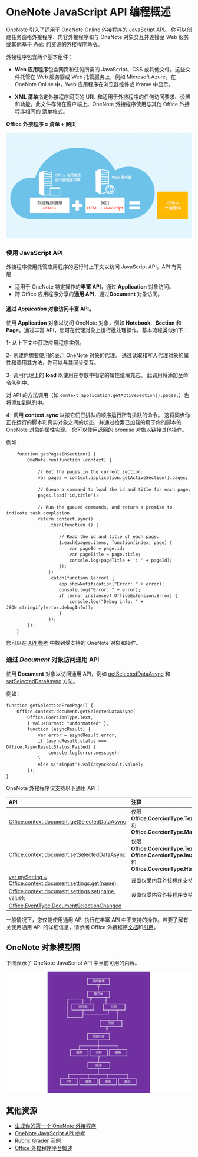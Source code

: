 # OneNote JavaScript API 编程概述

OneNote 引入了适用于 OneNote Online 外接程序的 JavaScript API。 你可以创建任务窗格外接程序、内容外接程序和与 OneNote 对象交互并连接至 Web 服务或其他基于 Web 的资源的外接程序命令。

外接程序包含两个基本组件：

- **Web 应用程序**包含网页和任何所需的 JavaScript、CSS 或其他文件。这些文件托管在 Web 服务器或 Web 托管服务上，例如 Microsoft Azure。在 OneNote Online 中，Web 应用程序在浏览器控件或 iframe 中显示。
    
- **XML 清单**指定外接程序网页的 URL 和适用于外接程序的任何访问要求、设置和功能。此文件存储在客户端上。OneNote 外接程序使用与其他 Office 外接程序相同的 [清单](https://dev.office.com/docs/add-ins/overview/add-in-manifests)格式。

**Office 外接程序 = 清单 + 网页**

![Office 外接程序包含清单和网页](../../images/onenote-add-in.png)

### 使用 JavaScript API

外接程序使用托管应用程序的运行时上下文以访问 JavaScript API。API 有两层： 

- 适用于 OneNote 特定操作的**丰富 API**，通过 **Application** 对象访问。
- 跨 Office 应用程序分享的**通用 API**，通过**Document** 对象访问。

#### 通过 *Application* 对象访问丰富 API。

使用 **Application** 对象以访问 OneNote 对象，例如 **Notebook**、**Section** 和 **Page**。通过丰富 API，您可在代理对象上运行批处理操作。基本流程类似如下： 

1- 从上下文中获取应用程序实例。

2- 创建你想要使用的表示 OneNote 对象的代理。 通过读取和写入代理对象的属性和调用其方法，你可以与其同步交互。 

3- 调用代理上的 **load** 以使用在参数中指定的属性值填充它。 此调用将添加至命令队列中。 

   对 API 的方法调用（如 `context.application.getActiveSection().pages;`）也将添加到队列中。
    
4- 调用 **context.sync** 以按它们已排队的顺序运行所有排队的命令。 这将同步你正在运行的脚本和真实对象之间的状态，并通过检索已加载的用于你的脚本的 OneNote 对象的属性实现。 您可以使用返回的 promise 对象以链接其他操作。

例如： 

```
    function getPagesInSection() {
        OneNote.run(function (context) {
            
            // Get the pages in the current section.
            var pages = context.application.getActiveSection().pages;
            
            // Queue a command to load the id and title for each page.            
            pages.load('id,title');
            
            // Run the queued commands, and return a promise to indicate task completion.
            return context.sync()
                .then(function () {
                    
                    // Read the id and title of each page. 
                    $.each(pages.items, function(index, page) {
                        var pageId = page.id;
                        var pageTitle = page.title;
                        console.log(pageTitle + ': ' + pageId); 
                    });
                })
                .catch(function (error) {
                    app.showNotification("Error: " + error);
                    console.log("Error: " + error);
                    if (error instanceof OfficeExtension.Error) {
                        console.log("Debug info: " + JSON.stringify(error.debugInfo));
                    }
                });
        });
    }
```

您可以在 [API 参考](../../reference/onenote/onenote-add-ins-javascript-reference.md) 中找到受支持的 OneNote 对象和操作。

### 通过 *Document* 对象访问通用 API

使用 **Document** 对象以访问通用 API，例如 [getSelectedDataAsync](https://dev.office.com/reference/add-ins/shared/document.getselecteddataasync) 和 [setSelectedDataAsync](https://dev.office.com/reference/add-ins/shared/document.setselecteddataasync) 方法。 

例如：  

```
function getSelectionFromPage() {
    Office.context.document.getSelectedDataAsync(
        Office.CoercionType.Text,
        { valueFormat: "unformatted" },
        function (asyncResult) {
            var error = asyncResult.error;
            if (asyncResult.status === Office.AsyncResultStatus.Failed) {
                console.log(error.message);
            }
            else $('#input').val(asyncResult.value);
        });
}
```
OneNote 外接程序仅支持以下通用 API：

| API | 注释 |
|:------|:------|
| [Office.context.document.getSelectedDataAsync](https://msdn.microsoft.com/en-us/library/office/fp142294.aspx) | 仅限 **Office.CoercionType.Text** 和 **Office.CoercionType.Matrix** |
| [Office.context.document.setSelectedDataAsync](https://msdn.microsoft.com/en-us/library/office/fp142145.aspx) | 仅限 **Office.CoercionType.Text**、**Office.CoercionType.Image**  和 **Office.CoercionType.Html** | 
| [var mySetting = Office.context.document.settings.get(name);](https://msdn.microsoft.com/en-us/library/office/fp142180.aspx) | 设置仅受内容外接程序支持 | 
| [Office.context.document.settings.set(name, value);](https://msdn.microsoft.com/en-us/library/office/fp161063.aspx) | 设置仅受内容外接程序支持 | 
| [Office.EventType.DocumentSelectionChanged](https://dev.office.com/reference/add-ins/shared/document.selectionchanged.event) ||

一般情况下，您仅能使用通用 API 执行在丰富 API 中不支持的操作。若要了解有关使用通用 API 的详细信息，请参阅 Office 外接程序[文档](https://dev.office.com/docs/add-ins/overview/office-add-ins)和[引用](https://dev.office.com/reference/add-ins/javascript-api-for-office)。


<a name="om-diagram"></a>
## OneNote 对象模型图 
下图表示了 OneNote JavaScript API 中当前可用的内容。

  ![OneNote 对象模型图](../../images/onenote-om.png)


## 其他资源

- [生成你的第一个 OneNote 外接程序](onenote-add-ins-getting-started.md)
- [OneNote JavaScript API 参考](../../reference/onenote/onenote-add-ins-javascript-reference.md)
- [Rubric Grader 示例](https://github.com/OfficeDev/OneNote-Add-in-Rubric-Grader-Preview)
- [Office 外接程序平台概述](https://dev.office.com/docs/add-ins/overview/office-add-ins)
